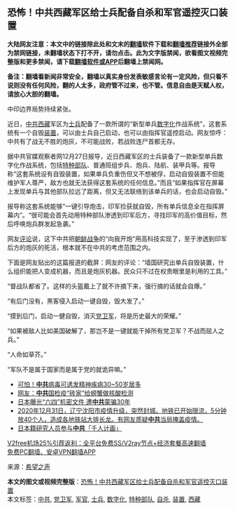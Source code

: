  <h2>恐怖！中共西藏军区给士兵配备自杀和军官遥控灭口装置</h2> <p class="notice"><b>大陆网友注意：本文中的链接除此处和文末的<a href="https://github.com/bannedbook/fanqiang" >翻墙</a>软件下载和<a href="https://github.com/killgcd/justmysocks/blob/master/README.md">翻墙推荐</a>链接外全部为禁网链接，未翻墙状态下打不开，请勿点击。此为文字版禁闻，欲看图文视频完整版和更多禁闻，请下载<a href="https://github.com/bannedbook/fanqiang">翻墙软件或APP</a>后翻墙上禁闻网。</p><p>备注：翻墙看新闻非常安全，翻墙以真实身份发表敏感言论有一定风险，但只看不说则没有任何风险，翻的人太多，政府管不过来，也不管。信息自由是天赋人权，请放心大胆的翻墙。</b></p>  <div class="entry"> <p id="conimg">中印边界局势持续紧张。</p> <p>近日，<a href="https://www.bannedbook.org/bnews/tag/%e4%b8%ad%e5%85%b1/" class="st_tag internal_tag" rel="tag" title="标签 中共 下的日志">中共</a><a href="https://www.bannedbook.org/bnews/tag/%e8%a5%bf%e8%97%8f/" class="st_tag internal_tag" rel="tag" title="标签 西藏 下的日志">西藏</a>军区为<a href="https://www.bannedbook.org/bnews/tag/%E5%A3%AB%E5%85%B5/" class="st_tag internal_tag" rel="tag" title="标签 士兵 下的日志">士兵</a>配备了一款所谓的“新型单兵<a href="https://www.bannedbook.org/bnews/tag/%E6%95%B0%E5%AD%97%E5%8C%96/" class="st_tag internal_tag" rel="tag" title="标签 数字化 下的日志">数字化</a>作战系统”，这套系统有一个自毁<a href="https://www.bannedbook.org/bnews/tag/%E8%A3%85%E7%BD%AE/" class="st_tag internal_tag" rel="tag" title="标签 装置 下的日志">装置</a>，可以由士兵自己启动，也可以由指挥官遥控启动。网友惊呼：中共有了战无不胜的炮灰，不可能战败，若战败连尸首都无存。</p> <p>据中共官媒观察者网12月27日报导，近日西藏军区的士兵装备了一款新型单兵数字化作战系统，包括<a href="https://www.bannedbook.org/bnews/tag/%e7%89%b9%e7%a7%8d%e9%83%a8%e9%98%9f/" class="st_tag internal_tag" rel="tag" title="标签 特种部队 下的日志">特种部队</a>、普通班组步兵、炮兵、陆航、装甲兵等。报导称“这套系统设有自毁装置，如果单兵负重伤但又不想被俘，启动自毁装置不但能维护军人尊严，敌方也就无法获得这套系统的任何信息。”而且“如果指挥官在屏幕上发现单兵与其他部队拉远了距离，但又无法联络到该单兵的话，也会启动自毁。”</p> <p>报导称这套系统能够“一键引导炮击，印军捡获就自毁，所有单兵信息全在指挥屏幕内”。“很可能会首先动用特种部队渗透到印军后方，寻找印军的高价值目标，然后呼唤炮兵群发起急袭。”</p>  <p>网友<span class='wp_keywordlink_affiliate'><a href="https://www.bannedbook.org/bnews/comments/" title="新闻评论" target="_blank">评论</a></span>说，这下中共把<span class='wp_keywordlink'><a href="https://www.bannedbook.org/forum2/topic1037.html" title="朝鲜战争——李奇微回忆录" target="_blank">朝鲜战争</a></span>的“向我开炮”用高科技实现了，至于渗透到印军后方的炮灰的死活，根本就不在中共的考虑范围之内。</p> <p>下面是网友贴出的这篇报道的截屏：网友的评论：“墙国研究出单兵自毁装置，什么组织能把人变成机器，而且是炮灰机器。民众只不过在权贵眼里是利用的工具。”</p> <p>“督战队都省了。这样的头盔戴上了就不许摘下来，强行摘的话就会自爆。”</p> <p>“有后门没有，黑客侵入启动一键自毁，毁大发了。”</p>  <p>“摸到后门，启动一健自毁，消灭<a href="https://www.bannedbook.org/bnews/tag/%E5%85%9A%E5%8D%AB%E5%86%9B/" class="st_tag internal_tag" rel="tag" title="标签 党卫军 下的日志">党卫军</a>，将是历史最大的荣耀。”</p> <p>“如果被敌人比如美国破解了，那岂不是一键就能干掉所有党卫军？不战而屈人之兵。”</p> <p>“人命如草芥。”</p> <p>“军队不是属于国家而是属于党的就诡异嘛。”</p>  <ul class='op-related-articles' title='相关阅读'> <li><a href='https://www.bannedbook.org/bnews/cnnews/20210101/1459144.html' target='_blank'>可怕！<b>中共</b>病毒可诱发精神疾病30~50岁居多</a></li> <li><a href='https://www.bannedbook.org/bnews/bannedvideo/20210101/1459137.html' target='_blank'>网友：<b>中共</b>国检疫“砖家”给螃蟹做核酸检测</a></li> <li><a href='https://www.bannedbook.org/bnews/comments/20210101/1459127.html' target='_blank'>日本曝光“六四”机密文件 遭<b>中共</b>蒙骗30年</a></li> <li><a href='https://www.bannedbook.org/bnews/bannedvideo/20210101/1459124.html' target='_blank'>2020年12月31日，辽宁沈阳市疫情升级，突然封城。地铁已开始限流，5分钟放40个人，造成各地铁站大排长龙。有网友质疑<b>中共</b>当局掩盖疫情。</a></li> <li><a href='https://www.bannedbook.org/bnews/worldnews/20210101/1459121.html' target='_blank'>日本籍研究人员参与<b>中共</b>「千人计画」</a></li> </ul> <p class="texttj"> <a href="https://github.com/bannedbook/fanqiang/wiki/V2ray%E6%9C%BA%E5%9C%BA" target="_blank">V2free机场25%引荐返利：全平台免费SS/V2ray节点+经济套餐高速翻墙</a><br/> <a href="https://github.com/bannedbook/fanqiang/wiki/%E7%A6%81%E9%97%BB%E7%BD%91%E5%AE%89%E5%8D%93%E7%BF%BB%E5%A2%99%E6%96%B0%E9%97%BBAPP" target="_blank">免费PC翻墙、安卓VPN翻墙APP</a></p><p> 来源：<span class='wp_keywordlink_affiliate'><a href="https://www.soundofhope.org" title="希望之声" target="_blank">希望之声</a></span> </p><a name='sharetosocial'></a>       <div><b>本文的图文或视频完整版</b>：<a href='https://www.bannedbook.org/bnews/cbnews/20210101/1459156.html'>恐怖！中共西藏军区给士兵配备自杀和军官遥控灭口装置</a></div>  </div><!--END ENTRY--> <div class="postfooter"> <div>本文标签：<a href="https://www.bannedbook.org/bnews/tag/%e4%b8%ad%e5%85%b1/" rel="tag">中共</a>, <a href="https://www.bannedbook.org/bnews/tag/%E5%85%9A%E5%8D%AB%E5%86%9B/" rel="tag">党卫军</a>, <a href="https://www.bannedbook.org/bnews/tag/%E5%86%9B%E5%AE%98/" rel="tag">军官</a>, <a href="https://www.bannedbook.org/bnews/tag/%E5%A3%AB%E5%85%B5/" rel="tag">士兵</a>, <a href="https://www.bannedbook.org/bnews/tag/%E6%95%B0%E5%AD%97%E5%8C%96/" rel="tag">数字化</a>, <a href="https://www.bannedbook.org/bnews/tag/%e7%89%b9%e7%a7%8d%e9%83%a8%e9%98%9f/" rel="tag">特种部队</a>, <a href="https://www.bannedbook.org/bnews/tag/%e8%87%aa%e6%9d%80/" rel="tag">自杀</a>, <a href="https://www.bannedbook.org/bnews/tag/%E8%A3%85%E7%BD%AE/" rel="tag">装置</a>, <a href="https://www.bannedbook.org/bnews/tag/%e8%a5%bf%e8%97%8f/" rel="tag">西藏</a></div>  </div><!--END POSTFOOTER--> 